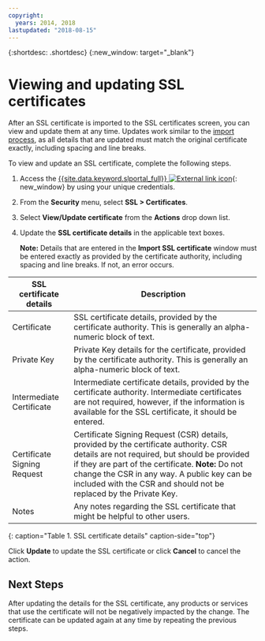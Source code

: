 ```yaml
---
copyright:
  years: 2014, 2018
lastupdated: "2018-08-15"
---
```


{:shortdesc: .shortdesc}
{:new_window: target="_blank"}

# Viewing and updating SSL certificates

After an SSL certificate is imported to the SSL certificates screen, you can view and update them at any time. Updates work similar to the [import process](/docs/infrastructure/ssl-certificates/import-ssl-certificate.html), as all details that are updated must match the original certificate exactly, including spacing and line breaks.

To view and update an SSL certificate, complete the following steps.

1. Access the [{{site.data.keyword.slportal_full}} ![External link icon](../../icons/launch-glyph.svg "External link icon")](https://control.softlayer.com/){: new_window} by using your unique credentials.
2. From the **Security** menu, select **SSL > Certificates**.
2. Select **View/Update certificate** from the **Actions** drop down list.
3. Update the **SSL certificate details** in the applicable text boxes.

   **Note:** Details that are entered in the **Import SSL certificate** window must be entered exactly as provided by the certificate authority, including spacing and line breaks. If not, an error occurs.

| SSL certificate details     | Description |
| --------------------------- | ----------- |
|Certificate                  | SSL certificate details, provided by the certificate authority. This is generally an alpha-numeric block of text.|
|Private Key                  | Private Key details for the certificate, provided by the certificate authority. This is generally an alpha-numeric block of text.|
|Intermediate Certificate     | Intermediate certificate details, provided by the certificate authority. Intermediate certificates are not required, however, if the information is available for the SSL certificate, it should be entered.|
|Certificate Signing Request  | Certificate Signing Request (CSR) details, provided by the certificate authority. CSR details are not required, but should be provided if they are part of the certificate. **Note:** Do not change the CSR in any way. A public key can be included with the CSR and should not be replaced by the Private Key.|
|Notes                        | Any notes regarding the SSL certificate that might be helpful to other users.|
{: caption="Table 1. SSL certificate details" caption-side="top"}

Click **Update** to update the SSL certificate or click **Cancel** to cancel the action.

## Next Steps

After updating the details for the SSL certificate, any products or services that use the certificate will not be negatively impacted by the change. The certificate can be updated again at any time by repeating the previous steps.
